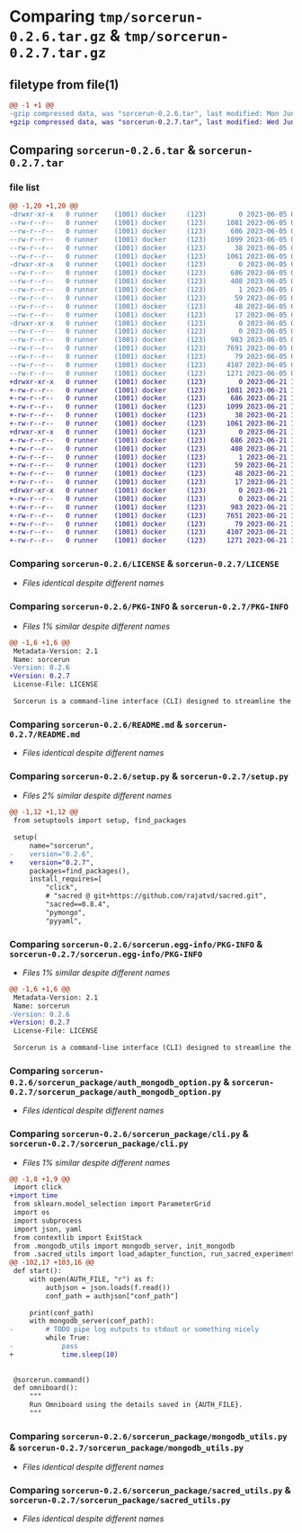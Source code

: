 # Comparing `tmp/sorcerun-0.2.6.tar.gz` & `tmp/sorcerun-0.2.7.tar.gz`

## filetype from file(1)

```diff
@@ -1 +1 @@
-gzip compressed data, was "sorcerun-0.2.6.tar", last modified: Mon Jun  5 07:34:02 2023, max compression
+gzip compressed data, was "sorcerun-0.2.7.tar", last modified: Wed Jun 21 17:31:06 2023, max compression
```

## Comparing `sorcerun-0.2.6.tar` & `sorcerun-0.2.7.tar`

### file list

```diff
@@ -1,20 +1,20 @@
-drwxr-xr-x   0 runner    (1001) docker     (123)        0 2023-06-05 07:34:02.833937 sorcerun-0.2.6/
--rw-r--r--   0 runner    (1001) docker     (123)     1081 2023-06-05 07:33:51.000000 sorcerun-0.2.6/LICENSE
--rw-r--r--   0 runner    (1001) docker     (123)      686 2023-06-05 07:34:02.833937 sorcerun-0.2.6/PKG-INFO
--rw-r--r--   0 runner    (1001) docker     (123)     1099 2023-06-05 07:33:51.000000 sorcerun-0.2.6/README.md
--rw-r--r--   0 runner    (1001) docker     (123)       38 2023-06-05 07:34:02.833937 sorcerun-0.2.6/setup.cfg
--rw-r--r--   0 runner    (1001) docker     (123)     1061 2023-06-05 07:33:51.000000 sorcerun-0.2.6/setup.py
-drwxr-xr-x   0 runner    (1001) docker     (123)        0 2023-06-05 07:34:02.829937 sorcerun-0.2.6/sorcerun.egg-info/
--rw-r--r--   0 runner    (1001) docker     (123)      686 2023-06-05 07:34:02.000000 sorcerun-0.2.6/sorcerun.egg-info/PKG-INFO
--rw-r--r--   0 runner    (1001) docker     (123)      408 2023-06-05 07:34:02.000000 sorcerun-0.2.6/sorcerun.egg-info/SOURCES.txt
--rw-r--r--   0 runner    (1001) docker     (123)        1 2023-06-05 07:34:02.000000 sorcerun-0.2.6/sorcerun.egg-info/dependency_links.txt
--rw-r--r--   0 runner    (1001) docker     (123)       59 2023-06-05 07:34:02.000000 sorcerun-0.2.6/sorcerun.egg-info/entry_points.txt
--rw-r--r--   0 runner    (1001) docker     (123)       48 2023-06-05 07:34:02.000000 sorcerun-0.2.6/sorcerun.egg-info/requires.txt
--rw-r--r--   0 runner    (1001) docker     (123)       17 2023-06-05 07:34:02.000000 sorcerun-0.2.6/sorcerun.egg-info/top_level.txt
-drwxr-xr-x   0 runner    (1001) docker     (123)        0 2023-06-05 07:34:02.833937 sorcerun-0.2.6/sorcerun_package/
--rw-r--r--   0 runner    (1001) docker     (123)        0 2023-06-05 07:33:51.000000 sorcerun-0.2.6/sorcerun_package/__init__.py
--rw-r--r--   0 runner    (1001) docker     (123)      983 2023-06-05 07:33:51.000000 sorcerun-0.2.6/sorcerun_package/auth_mongodb_option.py
--rw-r--r--   0 runner    (1001) docker     (123)     7691 2023-06-05 07:33:51.000000 sorcerun-0.2.6/sorcerun_package/cli.py
--rw-r--r--   0 runner    (1001) docker     (123)       79 2023-06-05 07:33:51.000000 sorcerun-0.2.6/sorcerun_package/globals.py
--rw-r--r--   0 runner    (1001) docker     (123)     4107 2023-06-05 07:33:51.000000 sorcerun-0.2.6/sorcerun_package/mongodb_utils.py
--rw-r--r--   0 runner    (1001) docker     (123)     1271 2023-06-05 07:33:51.000000 sorcerun-0.2.6/sorcerun_package/sacred_utils.py
+drwxr-xr-x   0 runner    (1001) docker     (123)        0 2023-06-21 17:31:06.581747 sorcerun-0.2.7/
+-rw-r--r--   0 runner    (1001) docker     (123)     1081 2023-06-21 17:30:55.000000 sorcerun-0.2.7/LICENSE
+-rw-r--r--   0 runner    (1001) docker     (123)      686 2023-06-21 17:31:06.581747 sorcerun-0.2.7/PKG-INFO
+-rw-r--r--   0 runner    (1001) docker     (123)     1099 2023-06-21 17:30:55.000000 sorcerun-0.2.7/README.md
+-rw-r--r--   0 runner    (1001) docker     (123)       38 2023-06-21 17:31:06.581747 sorcerun-0.2.7/setup.cfg
+-rw-r--r--   0 runner    (1001) docker     (123)     1061 2023-06-21 17:30:55.000000 sorcerun-0.2.7/setup.py
+drwxr-xr-x   0 runner    (1001) docker     (123)        0 2023-06-21 17:31:06.577747 sorcerun-0.2.7/sorcerun.egg-info/
+-rw-r--r--   0 runner    (1001) docker     (123)      686 2023-06-21 17:31:06.000000 sorcerun-0.2.7/sorcerun.egg-info/PKG-INFO
+-rw-r--r--   0 runner    (1001) docker     (123)      408 2023-06-21 17:31:06.000000 sorcerun-0.2.7/sorcerun.egg-info/SOURCES.txt
+-rw-r--r--   0 runner    (1001) docker     (123)        1 2023-06-21 17:31:06.000000 sorcerun-0.2.7/sorcerun.egg-info/dependency_links.txt
+-rw-r--r--   0 runner    (1001) docker     (123)       59 2023-06-21 17:31:06.000000 sorcerun-0.2.7/sorcerun.egg-info/entry_points.txt
+-rw-r--r--   0 runner    (1001) docker     (123)       48 2023-06-21 17:31:06.000000 sorcerun-0.2.7/sorcerun.egg-info/requires.txt
+-rw-r--r--   0 runner    (1001) docker     (123)       17 2023-06-21 17:31:06.000000 sorcerun-0.2.7/sorcerun.egg-info/top_level.txt
+drwxr-xr-x   0 runner    (1001) docker     (123)        0 2023-06-21 17:31:06.581747 sorcerun-0.2.7/sorcerun_package/
+-rw-r--r--   0 runner    (1001) docker     (123)        0 2023-06-21 17:30:55.000000 sorcerun-0.2.7/sorcerun_package/__init__.py
+-rw-r--r--   0 runner    (1001) docker     (123)      983 2023-06-21 17:30:55.000000 sorcerun-0.2.7/sorcerun_package/auth_mongodb_option.py
+-rw-r--r--   0 runner    (1001) docker     (123)     7651 2023-06-21 17:30:55.000000 sorcerun-0.2.7/sorcerun_package/cli.py
+-rw-r--r--   0 runner    (1001) docker     (123)       79 2023-06-21 17:30:55.000000 sorcerun-0.2.7/sorcerun_package/globals.py
+-rw-r--r--   0 runner    (1001) docker     (123)     4107 2023-06-21 17:30:55.000000 sorcerun-0.2.7/sorcerun_package/mongodb_utils.py
+-rw-r--r--   0 runner    (1001) docker     (123)     1271 2023-06-21 17:30:55.000000 sorcerun-0.2.7/sorcerun_package/sacred_utils.py
```

### Comparing `sorcerun-0.2.6/LICENSE` & `sorcerun-0.2.7/LICENSE`

 * *Files identical despite different names*

### Comparing `sorcerun-0.2.6/PKG-INFO` & `sorcerun-0.2.7/PKG-INFO`

 * *Files 1% similar despite different names*

```diff
@@ -1,6 +1,6 @@
 Metadata-Version: 2.1
 Name: sorcerun
-Version: 0.2.6
+Version: 0.2.7
 License-File: LICENSE
 
 Sorcerun is a command-line interface (CLI) designed to streamline the execution and management of computational experiments. It provides built-in support for MongoDB and Sacred, simplifying experiment setup and deployment. Users can configure experiments with a single adapter function, while Sorcerun handles running, logging, and authentication. Additionally, the CLI allows for easy management of MongoDB servers and integrates with the OmniBoard web dashboard for tracking and visualization. Sorcerun aims to facilitate a more efficient experiment lifecycle for researchers, data scientists, and engineers.
```

### Comparing `sorcerun-0.2.6/README.md` & `sorcerun-0.2.7/README.md`

 * *Files identical despite different names*

### Comparing `sorcerun-0.2.6/setup.py` & `sorcerun-0.2.7/setup.py`

 * *Files 2% similar despite different names*

```diff
@@ -1,12 +1,12 @@
 from setuptools import setup, find_packages
 
 setup(
     name="sorcerun",
-    version="0.2.6",
+    version="0.2.7",
     packages=find_packages(),
     install_requires=[
         "click",
         # "sacred @ git+https://github.com/rajatvd/sacred.git",
         "sacred==0.8.4",
         "pymongo",
         "pyyaml",
```

### Comparing `sorcerun-0.2.6/sorcerun.egg-info/PKG-INFO` & `sorcerun-0.2.7/sorcerun.egg-info/PKG-INFO`

 * *Files 1% similar despite different names*

```diff
@@ -1,6 +1,6 @@
 Metadata-Version: 2.1
 Name: sorcerun
-Version: 0.2.6
+Version: 0.2.7
 License-File: LICENSE
 
 Sorcerun is a command-line interface (CLI) designed to streamline the execution and management of computational experiments. It provides built-in support for MongoDB and Sacred, simplifying experiment setup and deployment. Users can configure experiments with a single adapter function, while Sorcerun handles running, logging, and authentication. Additionally, the CLI allows for easy management of MongoDB servers and integrates with the OmniBoard web dashboard for tracking and visualization. Sorcerun aims to facilitate a more efficient experiment lifecycle for researchers, data scientists, and engineers.
```

### Comparing `sorcerun-0.2.6/sorcerun_package/auth_mongodb_option.py` & `sorcerun-0.2.7/sorcerun_package/auth_mongodb_option.py`

 * *Files identical despite different names*

### Comparing `sorcerun-0.2.6/sorcerun_package/cli.py` & `sorcerun-0.2.7/sorcerun_package/cli.py`

 * *Files 1% similar despite different names*

```diff
@@ -1,8 +1,9 @@
 import click
+import time
 from sklearn.model_selection import ParameterGrid
 import os
 import subprocess
 import json, yaml
 from contextlib import ExitStack
 from .mongodb_utils import mongodb_server, init_mongodb
 from .sacred_utils import load_adapter_function, run_sacred_experiment
@@ -102,17 +103,16 @@
 def start():
     with open(AUTH_FILE, "r") as f:
         authjson = json.loads(f.read())
         conf_path = authjson["conf_path"]
 
     print(conf_path)
     with mongodb_server(conf_path):
-        # TODO pipe log outputs to stdout or something nicely
         while True:
-            pass
+            time.sleep(10)
 
 
 @sorcerun.command()
 def omniboard():
     """
     Run Omniboard using the details saved in {AUTH_FILE}.
     """
```

### Comparing `sorcerun-0.2.6/sorcerun_package/mongodb_utils.py` & `sorcerun-0.2.7/sorcerun_package/mongodb_utils.py`

 * *Files identical despite different names*

### Comparing `sorcerun-0.2.6/sorcerun_package/sacred_utils.py` & `sorcerun-0.2.7/sorcerun_package/sacred_utils.py`

 * *Files identical despite different names*


